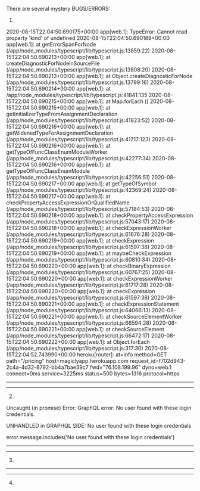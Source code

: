 There are several mystery BUGS/ERRORS:


1)

2020-08-15T22:04:50.690175+00:00 app[web.1]: TypeError: Cannot read property 'kind' of undefined
2020-08-15T22:04:50.690189+00:00 app[web.1]: at getErrorSpanForNode (/app/node_modules/typescript/lib/typescript.js:13859:22)
2020-08-15T22:04:50.690213+00:00 app[web.1]: at createDiagnosticForNodeInSourceFile (/app/node_modules/typescript/lib/typescript.js:13808:20)
2020-08-15T22:04:50.690213+00:00 app[web.1]: at Object.createDiagnosticForNode (/app/node_modules/typescript/lib/typescript.js:13799:16)
2020-08-15T22:04:50.690214+00:00 app[web.1]: at /app/node_modules/typescript/lib/typescript.js:41841:135
2020-08-15T22:04:50.690215+00:00 app[web.1]: at Map.forEach (<anonymous>)
2020-08-15T22:04:50.690215+00:00 app[web.1]: at getInitializerTypeFromAssignmentDeclaration (/app/node_modules/typescript/lib/typescript.js:41823:52)
2020-08-15T22:04:50.690216+00:00 app[web.1]: at getWidenedTypeForAssignmentDeclaration (/app/node_modules/typescript/lib/typescript.js:41717:123)
2020-08-15T22:04:50.690216+00:00 app[web.1]: at getTypeOfFuncClassEnumModuleWorker (/app/node_modules/typescript/lib/typescript.js:42277:34)
2020-08-15T22:04:50.690216+00:00 app[web.1]: at getTypeOfFuncClassEnumModule (/app/node_modules/typescript/lib/typescript.js:42256:51)
2020-08-15T22:04:50.690217+00:00 app[web.1]: at getTypeOfSymbol (/app/node_modules/typescript/lib/typescript.js:42369:24)
2020-08-15T22:04:50.690217+00:00 app[web.1]: at checkPropertyAccessExpressionOrQualifiedName (/app/node_modules/typescript/lib/typescript.js:57184:53)
2020-08-15T22:04:50.690218+00:00 app[web.1]: at checkPropertyAccessExpression (/app/node_modules/typescript/lib/typescript.js:57043:17)
2020-08-15T22:04:50.690218+00:00 app[web.1]: at checkExpressionWorker (/app/node_modules/typescript/lib/typescript.js:61676:28)
2020-08-15T22:04:50.690219+00:00 app[web.1]: at checkExpression (/app/node_modules/typescript/lib/typescript.js:61597:38)
2020-08-15T22:04:50.690219+00:00 app[web.1]: at maybeCheckExpression (/app/node_modules/typescript/lib/typescript.js:60810:34)
2020-08-15T22:04:50.690220+00:00 app[web.1]: at checkBinaryExpression (/app/node_modules/typescript/lib/typescript.js:60767:25)
2020-08-15T22:04:50.690220+00:00 app[web.1]: at checkExpressionWorker (/app/node_modules/typescript/lib/typescript.js:61717:28)
2020-08-15T22:04:50.690220+00:00 app[web.1]: at checkExpression (/app/node_modules/typescript/lib/typescript.js:61597:38)
2020-08-15T22:04:50.690221+00:00 app[web.1]: at checkExpressionStatement (/app/node_modules/typescript/lib/typescript.js:64066:13)
2020-08-15T22:04:50.690221+00:00 app[web.1]: at checkSourceElementWorker (/app/node_modules/typescript/lib/typescript.js:66594:28)
2020-08-15T22:04:50.690221+00:00 app[web.1]: at checkSourceElement (/app/node_modules/typescript/lib/typescript.js:66472:17)
2020-08-15T22:04:50.690222+00:00 app[web.1]: at Object.forEach (/app/node_modules/typescript/lib/typescript.js:317:30)
2020-08-15T22:04:52.743990+00:00 heroku[router]: at=info method=GET path="/pricing" host=magiclyapp.herokuapp.com request_id=f702d943-2c4a-4d32-8792-bb4a7bae39c7 fwd="76.108.199.96" dyno=web.1 connect=0ms service=3225ms status=500 bytes=1316 protocol=https

---------------------------------------------------------------------------
---------------------------------------------------------------------------

2)

Uncaught (in promise) Error: GraphQL error: No user found with these login credentials.

UNHANDLED in GRAPHQL SIDE: No user found with these login credentials

error.message.includes('No user found with these login credentials')

---------------------------------------------------------------------------
---------------------------------------------------------------------------

3)

---------------------------------------------------------------------------
---------------------------------------------------------------------------

4)